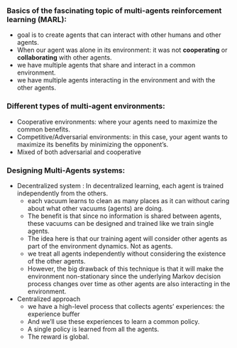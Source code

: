<!-- 1404-07-09 -->
### Basics of the fascinating topic of multi-agents reinforcement learning (MARL):
- goal is to create agents that can interact with other humans and other agents.
- When our agent was alone in its environment: it was not **cooperating** or **collaborating** with other agents.
- we have multiple agents that share and interact in a common environment.
- we have multiple agents interacting in the environment and with the other agents.

### Different types of multi-agent environments:
- Cooperative environments: where your agents need to maximize the common benefits.
- Competitive/Adversarial environments: in this case, your agent wants to maximize its benefits by minimizing the opponent’s.
- Mixed of both adversarial and cooperative

### Designing Multi-Agents systems:
- Decentralized system : In decentralized learning, each agent is trained independently from the others.
  - each vacuum learns to clean as many places as it can without caring about what other vacuums (agents) are doing.
  - The benefit is that since no information is shared between agents, these vacuums can be designed and trained like we train single agents.
  - The idea here is that our training agent will consider other agents as part of the environment dynamics. Not as agents.
  - we treat all agents independently without considering the existence of the other agents.
  - However, the big drawback of this technique is that it will make the environment non-stationary since the underlying Markov decision process changes over time as other agents are also interacting in the environment.
- Centralized approach
  - we have a high-level process that collects agents’ experiences: the experience buffer
  - And we’ll use these experiences to learn a common policy.
  - A single policy is learned from all the agents.
  - The reward is global.

